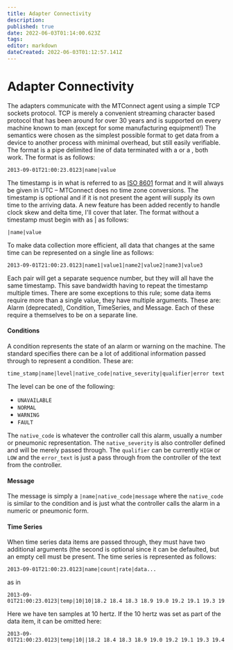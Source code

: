 ```yaml
---
title: Adapter Connectivity
description: 
published: true
date: 2022-06-03T01:14:00.623Z
tags: 
editor: markdown
dateCreated: 2022-06-03T01:12:57.141Z
---
```


# Adapter Connectivity

The adapters communicate with the MTConnect agent using a simple TCP sockets protocol. TCP is merely a convenient streaming character based protocol that has been around for over 30 years and is supported on every machine known to man (except for some manufacturing equipment\!) The semantics were chosen as the simplest possible format to get data from a device to another process with minimal overhead, but still easily verifiable. The format is a pipe delimited line of data terminated with a <LF> or a <CR><LF>, both work. The format is as follows:

```
2013-09-01T21:00:23.0123|name|value
```

The timestamp is in what is referred to as [ISO 8601](http://en.wikipedia.org/wiki/ISO_8601) format and it will always be given in UTC – MTConnect does no time zone conversions. The timestamp is optional and if it is not present the agent will supply its own time to the arriving data. A new feature has been added recently to handle clock skew and delta time, I'll cover that later. The format without a timestamp must begin with as | as follows:

```
|name|value
```

To make data collection more efficient, all data that changes at the same time can be represented on a single line as follows: 

```
2013-09-01T21:00:23.0123|name1|value1|name2|value2|name3|value3
```

Each pair will get a separate sequence number, but they will all have the same timestamp. This save bandwidth having to repeat the timestamp multiple times. There are some exceptions to this rule; some data items require more than a single value, they have multiple arguments. These are: Alarm (deprecated), Condition, TimeSeries, and Message. Each of these require a themselves to be on a separate line.

#### Conditions

A condition represents the state of an alarm or warning on the machine. The standard specifies there can be a lot of additional information passed through to represent a condition. These are:

```
time_stamp|name|level|native_code|native_severity|qualifier|error text
```

The level can be one of the following:

  - `UNAVAILABLE`
  - `NORMAL`
  - `WARNING`
  - `FAULT`

The `native_code` is whatever the controller call this alarm, usually a number or pneumonic representation. The `native_severity` is also controller defined and will be merely passed through. The `qualifier` can be currently `HIGH` or `LOW` and the `error_text` is just a pass through from the controller of the text from the controller.

#### Message

The message is simply a `|name|native_code|message` where the `native_code` is similar to the condition and is just what the controller calls the alarm in a numeric or pneumonic form.

#### Time Series

When time series data items are passed through, they must have two additional arguments (the second is optional since it can be defaulted, but an empty cell must be present. The time series is represented as follows:

```
2013-09-01T21:00:23.0123|name|count|rate|data...
```

as in

```
2013-09-01T21:00:23.0123|temp|10|10|18.2 18.4 18.3 18.9 19.0 19.2 19.1 19.3 19.4 19.7
```

Here we have ten samples at 10 hertz. If the 10 hertz was set as part of the data item, it can be omitted here:

```
2013-09-01T21:00:23.0123|temp|10||18.2 18.4 18.3 18.9 19.0 19.2 19.1 19.3 19.4 19.7
```
